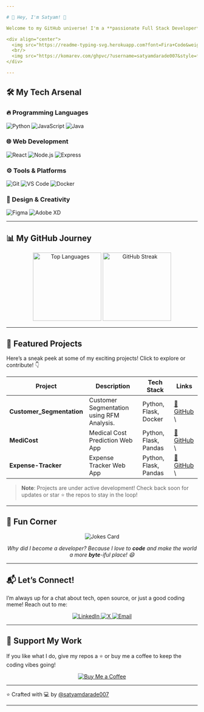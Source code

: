 ```yaml
---

# 👋 Hey, I'm Satyam! 🚀

Welcome to my GitHub universe! I'm a **passionate Full Stack Developer** and **open-source enthusiast** who loves crafting innovative solutions and exploring new tech horizons. Let's build something amazing together! 🌟

<div align="center">
  <img src="https://readme-typing-svg.herokuapp.com?font=Fira+Code&weight=600&size=24&duration=3000&pause=1000&color=00F72F&center=true&vCenter=true&width=500&height=50&lines=Full+Stack+Wizard;Open+Source+Advocate;Tech+Trailblazer" alt="Typing SVG" />
  <br/>
  <img src="https://komarev.com/ghpvc/?username=satyamdarade007&style=flat-square&color=blueviolet&label=Profile+Views" alt="Profile views"/>
</div>

---
```


## 🛠️ My Tech Arsenal

### 🔥 Programming Languages
![Python](https://img.shields.io/badge/Python-3776AB?style=for-the-badge&logo=python&logoColor=white)
![JavaScript](https://img.shields.io/badge/JavaScript-F7DF1E?style=for-the-badge&logo=javascript&logoColor=black)
![Java](https://img.shields.io/badge/Java-ED8B00?style=for-the-badge&logo=openjdk&logoColor=white)

### 🌐 Web Development
![React](https://img.shields.io/badge/React-61DAFB?style=for-the-badge&logo=react&logoColor=black)
![Node.js](https://img.shields.io/badge/Node.js-43853D?style=for-the-badge&logo=node.js&logoColor=white)
![Express](https://img.shields.io/badge/Express.js-404D59?style=for-the-badge)

### ⚙️ Tools & Platforms
![Git](https://img.shields.io/badge/Git-F05032?style=for-the-badge&logo=git&logoColor=white)
![VS Code](https://img.shields.io/badge/VS_Code-0078D4?style=for-the-badge&logo=visual%20studio%20code&logoColor=white)
![Docker](https://img.shields.io/badge/Docker-2496ED?style=for-the-badge&logo=docker&logoColor=white)

### 🎨 Design & Creativity
![Figma](https://img.shields.io/badge/Figma-F24E1E?style=for-the-badge&logo=figma&logoColor=white)
![Adobe XD](https://img.shields.io/badge/Adobe%20XD-470137?style=for-the-badge&logo=Adobe%20XD&logoColor=#FF61F6)

---

## 📊 My GitHub Journey

<div align="center">
  <!-- GitHub Stats -->
<!--   <img height="180em" src="https://github-readme-stats.vercel.app/api?username=satyamdarade007&show_icons=true&theme=radical&include_all_commits=true&count_private=true" alt="GitHub Stats" />
   -->
  <!-- Top Languages -->
  <img height="180em" src="https://github-readme-stats.vercel.app/api/top-langs/?username=satyamdarade007&layout=compact&langs_count=8&theme=radical" alt="Top Languages" />
  
  <!-- GitHub Streak -->
  <img height="180em" src="https://github-readme-streak-stats.herokuapp.com/?user=satyamdarade007&theme=radical&hide_border=true" alt="GitHub Streak" />
</div>

---

## 🚀 Featured Projects

Here’s a sneak peek at some of my exciting projects! Click to explore or contribute! 👇

| Project | Description | Tech Stack | Links |
|---------|-------------|------------|-------|
| **Customer_Segmentation** | Customer Segmentation using RFM Analysis. | Python, Flask, Docker | [🔗 GitHub](https://github.com/satyamdarade007/Customer_Segmentation_Data_Analysis.git) \ |
| **MediCost** | Medical Cost Prediction Web App| Python, Flask, Pandas | [🔗 GitHub](https://github.com/satyamdarade007/MediCost.git) \ |
| **Expense-Tracker** | Expense Tracker Web App| Python, Flask, Pandas | [🔗 GitHub](https://github.com/satyamdarade007/Expense-Tracker.git) \ |

> **Note**: Projects are under active development! Check back soon for updates or star ⭐ the repos to stay in the loop!

---

## 🤖 Fun Corner

<div align="center">
  <img src="https://readme-jokes.vercel.app/api?hideBorder&theme=radical" alt="Jokes Card" />
  <p><i>Why did I become a developer? Because I love to <b>code</b> and make the world a more <b>byte</b>-iful place! 😄</i></p>
</div>

---

## 📬 Let’s Connect!

I’m always up for a chat about tech, open source, or just a good coding meme! Reach out to me:

<div align="center">
  <a href="https://www.linkedin.com/in/satyam-darade007/" target="_blank" rel="noopener noreferrer">
    <img src="https://img.shields.io/badge/LinkedIn-0077B5?style=for-the-badge&logo=linkedin&logoColor=white" alt="LinkedIn">
  </a>
  <a href="https://x.com/the_leOcious?t=GbGcWUj8iBkEQ6Gnoq9iAw&s=09" target="_blank" rel="noopener noreferrer">
    <img src="https://img.shields.io/badge/X-1DA1F2?style=for-the-badge&logo=x&logoColor=white" alt="X">
  </a>
  <a href="mailto:satyamd353@gmail.com">
    <img src="https://img.shields.io/badge/Gmail-D14836?style=for-the-badge&logo=gmail&logoColor=white" alt="Email">
  </a>
</div>

---

## 🌟 Support My Work

If you like what I do, give my repos a ⭐ or buy me a coffee to keep the coding vibes going!

<div align="center">
  <a href="https://buymeacoffee.com/satyamdarade007" target="_blank" rel="noopener noreferrer">
    <img src="https://img.shields.io/badge/Buy%20Me%20a%20Coffee-ffdd00?style=for-the-badge&logo=buy-me-a-coffee&logoColor=black" alt="Buy Me a Coffee">
  </a>
</div>

---

⭐️ Crafted with 💻 by [@satyamdarade007](https://github.com/satyamdarade007)

---

